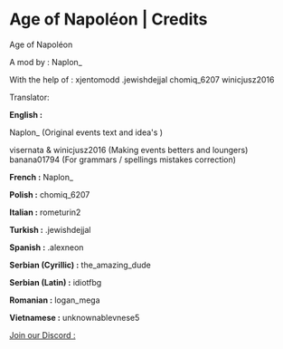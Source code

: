 # Age of Napoléon | Credits
Age of Napoléon

A mod by :
Naplon_

With the help of :
xjentomodd
.jewishdejjal
chomiq_6207
winicjusz2016


Translator:

**English :**

Naplon_  (Original events text and idea's )

visernata & winicjusz2016 (Making events betters and loungers)
banana01794 (For grammars / spellings mistakes correction)


**French :** 
Naplon_

**Polish :**
chomiq_6207

**Italian :**
rometurin2

**Turkish :**
.jewishdejjal

**Spanish :**
.alexneon

**Serbian (Cyrillic) :**
the_amazing_dude

**Serbian (Latin) :**
idiotfbg

**Romanian :**
logan_mega

**Vietnamese :**
unknownablevnese5


[Join our Discord :](https://discord/5cZAyDwQT5)
